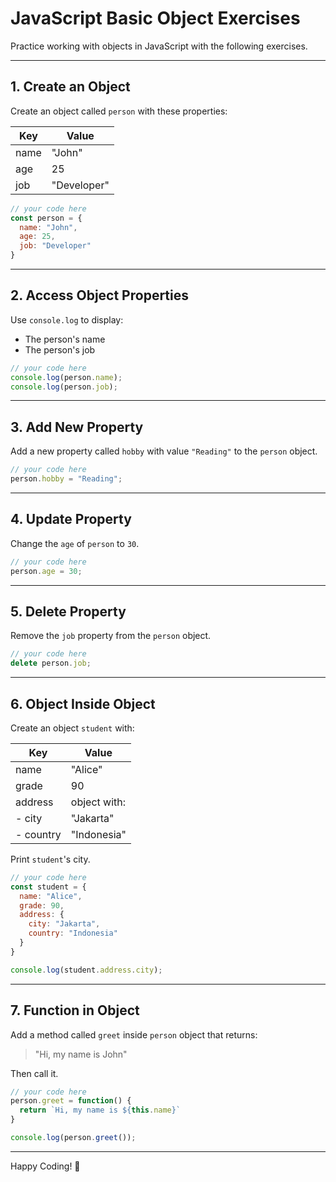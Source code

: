
# JavaScript Basic Object Exercises

Practice working with objects in JavaScript with the following exercises.

---

## 1. Create an Object

Create an object called `person` with these properties:

| Key   | Value       |
|-------|-------------|
| name  | "John"      |
| age   | 25          |
| job   | "Developer" |

```javascript
// your code here
const person = {
  name: "John",
  age: 25,
  job: "Developer"
}
```

---

## 2. Access Object Properties

Use `console.log` to display:
- The person's name
- The person's job

```javascript
// your code here
console.log(person.name);
console.log(person.job);
```

---

## 3. Add New Property

Add a new property called `hobby` with value `"Reading"` to the `person` object.

```javascript
// your code here
person.hobby = "Reading";
```

---

## 4. Update Property

Change the `age` of `person` to `30`.

```javascript
// your code here
person.age = 30;
```

---

## 5. Delete Property

Remove the `job` property from the `person` object.

```javascript
// your code here
delete person.job;
```

---

## 6. Object Inside Object

Create an object `student` with:

| Key     | Value              |
|---------|-------------------|
| name    | "Alice"           |
| grade   | 90                |
| address | object with:      |
| - city  | "Jakarta"         |
| - country | "Indonesia"     |

Print `student`'s city.

```javascript
// your code here
const student = {
  name: "Alice",
  grade: 90,
  address: {
    city: "Jakarta",
    country: "Indonesia"
  }
}

console.log(student.address.city);
```

---

## 7. Function in Object

Add a method called `greet` inside `person` object that returns:

> "Hi, my name is John"

Then call it.

```javascript
// your code here
person.greet = function() {
  return `Hi, my name is ${this.name}`
}

console.log(person.greet());
```

---

Happy Coding! 🚀

